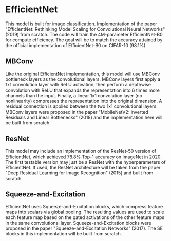 
# EfficientNet
This model is built for image classification. 
Implementation of the paper "EfficientNet: Rethinking Model Scaling for Convolutional Neural Networks" (2019) from scratch.
The code will train the 4M-parameter EfficientNet-B0 for compute efficiency. 
The goal will be to match the accuracy attained by the official implementation of EfficientNet-B0 on CIFAR-10 (98.1%).

## MBConv
Like the original EfficientNet implementation, this model will use MBConv bottleneck layers as the convolutional layers.
MBConv layers first apply a 1x1 convolution layer with ReLU activation, then perform a depthwise convolution with ReLU that expands the representation into 6 times more channels than the input. Finally, a linear 1x1 convolution layer (no nonlinearity) compresses the representation into the original dimension. A residual connection is applied between the two 1x1 convolutional layers. 
MBConv layers were proposed in the paper "MobileNetV2: Inverted Residuals and Linear Bottlenecks" (2018) and the implementation here will be built from scratch. 

## ResNet
This model may include an implementation of the ResNet-50 version of EfficientNet, which achieved 78.8% Top-1 accuracy on ImageNet in 2020. 
The first testable version may just be a ResNet with the hyperparameters of EfficientNet. 
If used, the ResNet architecture will be taken from the paper "Deep Residual Learning for Image Recognition" (2015) and built from scratch.

## Squeeze-and-Excitation
EfficientNet uses Squeeze-and-Excitation blocks, which compress feature maps into scalars via global pooling. The resulting values are used to scale each feature map based on the gated activations of the other feature maps in the same convolutional layer. 
Squeeze-and-Excitation blocks were proposed in the paper "Squeeze-and-Excitation Networks" (2017). The SE blocks in this implementation will be built from scratch. 
